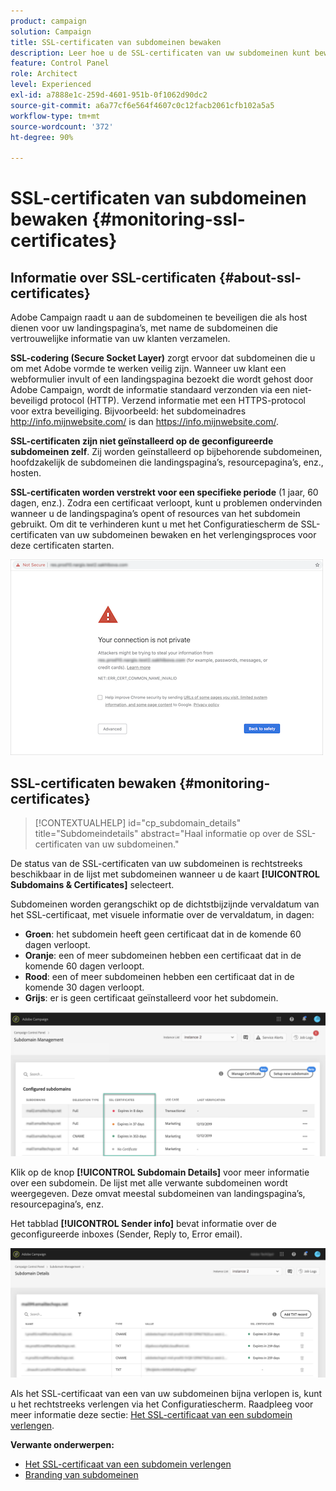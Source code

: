 ```yaml
---
product: campaign
solution: Campaign
title: SSL-certificaten van subdomeinen bewaken
description: Leer hoe u de SSL-certificaten van uw subdomeinen kunt bewaken
feature: Control Panel
role: Architect
level: Experienced
exl-id: a7888e1c-259d-4601-951b-0f1062d90dc2
source-git-commit: a6a77cf6e564f4607c0c12facb2061cfb102a5a5
workflow-type: tm+mt
source-wordcount: '372'
ht-degree: 90%

---
```


# SSL-certificaten van subdomeinen bewaken {#monitoring-ssl-certificates}

## Informatie over SSL-certificaten {#about-ssl-certificates}

Adobe Campaign raadt u aan de subdomeinen te beveiligen die als host dienen voor uw landingspagina’s, met name de subdomeinen die vertrouwelijke informatie van uw klanten verzamelen.

**SSL-codering (Secure Socket Layer)** zorgt ervoor dat subdomeinen die u om met Adobe vormde te werken veilig zijn. Wanneer uw klant een webformulier invult of een landingspagina bezoekt die wordt gehost door Adobe Campaign, wordt de informatie standaard verzonden via een niet-beveiligd protocol (HTTP). Verzend informatie met een HTTPS-protocol voor extra beveiliging. Bijvoorbeeld: het subdomeinadres http://info.mijnwebsite.com/ is dan https://info.mijnwebsite.com/.

**SSL-certificaten zijn niet geïnstalleerd op de geconfigureerde subdomeinen zelf**. Zij worden geïnstalleerd op bijbehorende subdomeinen, hoofdzakelijk de subdomeinen die landingspagina’s, resourcepagina’s, enz., hosten.

**SSL-certificaten worden verstrekt voor een specifieke periode** (1 jaar, 60 dagen, enz.). Zodra een certificaat verloopt, kunt u problemen ondervinden wanneer u de landingspagina’s opent of resources van het subdomein gebruikt. Om dit te verhinderen kunt u met het Configuratiescherm de SSL-certificaten van uw subdomeinen bewaken en het verlengingsproces voor deze certificaten starten.

![](assets/no_certificate.png)

## SSL-certificaten bewaken {#monitoring-certificates}

>[!CONTEXTUALHELP]
>id="cp_subdomain_details"
>title="Subdomeindetails"
>abstract="Haal informatie op over de SSL-certificaten van uw subdomeinen."

De status van de SSL-certificaten van uw subdomeinen is rechtstreeks beschikbaar in de lijst met subdomeinen wanneer u de kaart **[!UICONTROL Subdomains & Certificates]** selecteert.

Subdomeinen worden gerangschikt op de dichtstbijzijnde vervaldatum van het SSL-certificaat, met visuele informatie over de vervaldatum, in dagen:

* **Groen**: het subdomein heeft geen certificaat dat in de komende 60 dagen verloopt.
* **Oranje**: een of meer subdomeinen hebben een certificaat dat in de komende 60 dagen verloopt.
* **Rood**: een of meer subdomeinen hebben een certificaat dat in de komende 30 dagen verloopt.
* **Grijs**: er is geen certificaat geïnstalleerd voor het subdomein.

![](assets/subdomains_list.png)

Klik op de knop **[!UICONTROL Subdomain Details]** voor meer informatie over een subdomein.
De lijst met alle verwante subdomeinen wordt weergegeven. Deze omvat meestal subdomeinen van landingspagina’s, resourcepagina’s, enz.

Het tabblad **[!UICONTROL Sender info]** bevat informatie over de geconfigureerde inboxes (Sender, Reply to, Error email).

![](assets/subdomain_details.png)

Als het SSL-certificaat van een van uw subdomeinen bijna verlopen is, kunt u het rechtstreeks verlengen via het Configuratiescherm. Raadpleeg voor meer informatie deze sectie: [Het SSL-certificaat van een subdomein verlengen](../../subdomains-certificates/using/renewing-subdomain-certificate.md).

**Verwante onderwerpen:**

* [Het SSL-certificaat van een subdomein verlengen](../../subdomains-certificates/using/renewing-subdomain-certificate.md)
* [Branding van subdomeinen](../../subdomains-certificates/using/subdomains-branding.md)
